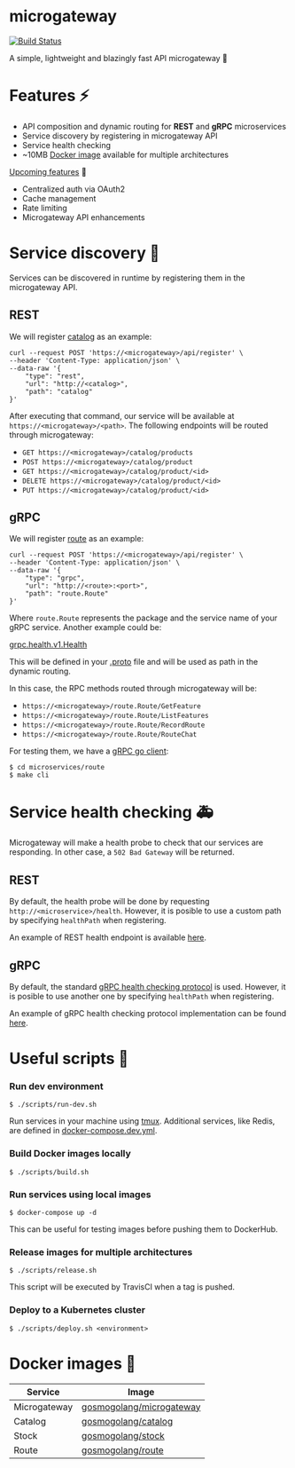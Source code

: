 # microgateway
[![Build Status](https://travis-ci.org/gosmo-devs/microgateway.svg)](https://travis-ci.org/gosmo-devs/microgateway)

A simple, lightweight and blazingly fast API microgateway 🚀

# Features ⚡

- API composition and dynamic routing for **REST** and **gRPC** microservices
- Service discovery by registering in microgateway API
- Service health checking 
- ~10MB [Docker image](https://hub.docker.com/repository/registry-1.docker.io/gosmogolang/microgateway/tags?page=1) available for multiple architectures

[Upcoming features](https://github.com/gosmo-devs/microgateway/milestone/1) 🚧
- Centralized auth via OAuth2
- Cache management
- Rate limiting
- Microgateway API enhancements

# Service discovery 🔭

Services can be discovered in runtime by registering them in the microgateway API.

## REST

We will register [catalog](./microservices/catalog) as an example:

```
curl --request POST 'https://<microgateway>/api/register' \
--header 'Content-Type: application/json' \
--data-raw '{
    "type": "rest",
    "url": "http://<catalog>",
    "path": "catalog"
}'
```

After executing that command, our service will be available at
`https://<microgateway>/<path>`. The following endpoints will be routed through microgateway:

- `GET https://<microgateway>/catalog/products`
- `POST https://<microgateway>/catalog/product`
- `GET https://<microgateway>/catalog/product/<id>`
- `DELETE https://<microgateway>/catalog/product/<id>`
- `PUT https://<microgateway>/catalog/product/<id>`

## gRPC

We will register [route](./microservices/route) as an example:

```
curl --request POST 'https://<microgateway>/api/register' \
--header 'Content-Type: application/json' \
--data-raw '{
    "type": "grpc",
    "url": "http://<route>:<port>",
    "path": "route.Route"
}'
```

Where `route.Route` represents the package and the service name of your gRPC service. Another example could be:

[grpc.health.v1.Health](https://github.com/grpc/grpc/blob/master/doc/health-checking.md)

This will be defined in your [.proto](./microservices/route/pb/route.proto) file and will be used as path in the dynamic routing.

In this case, the RPC methods routed through microgateway will be:

- `https://<microgateway>/route.Route/GetFeature`
- `https://<microgateway>/route.Route/ListFeatures`
- `https://<microgateway>/route.Route/RecordRoute`
- `https://<microgateway>/route.Route/RouteChat`

For testing them, we have a [gRPC go client](./microservices/route/client/client.go):
```
$ cd microservices/route
$ make cli
```

# Service health checking 🚑

Microgateway will make a health probe to check that our services are responding. In other case, a `502 Bad Gateway` will be returned.

## REST

By default, the health probe will be done by requesting `http://<microservice>/health`. However, it is posible to use a custom path by specifying `healthPath` when registering.

An example of REST health endpoint is available [here](./microservices/catalog/api/api.go).

## gRPC

By default, the standard [gRPC health checking protocol](https://github.com/grpc/grpc/blob/master/doc/health-checking.md) is used. However, it is posible to use another one by specifying `healthPath` when registering.

An example of gRPC health checking protocol implementation can be found [here](./microservices/route/server/server.go).

# Useful scripts 🔨

### Run dev environment

```
$ ./scripts/run-dev.sh
```

Run services in your machine using [tmux](https://github.com/tmux/tmux/wiki). Additional services, like Redis, are defined in [docker-compose.dev.yml](./docker-compose.dev.yml).

### Build Docker images locally

```
$ ./scripts/build.sh
```

### Run services using local images

```
$ docker-compose up -d
```
This can be useful for testing images before pushing them to DockerHub.

### Release images for multiple architectures

```
$ ./scripts/release.sh
```
This script will be executed by TravisCI when a tag is pushed.

### Deploy to a Kubernetes cluster

```
$ ./scripts/deploy.sh <environment>
```

# Docker images 🐳

|Service|Image|
|-------|-----|
|Microgateway|[gosmogolang/microgateway](https://hub.docker.com/r/gosmogolang/microgateway)|
|Catalog|[gosmogolang/catalog](https://hub.docker.com/r/gosmogolang/catalog)|
|Stock|[gosmogolang/stock](https://hub.docker.com/r/gosmogolang/stock)|
|Route|[gosmogolang/route](https://hub.docker.com/r/gosmogolang/route)|

